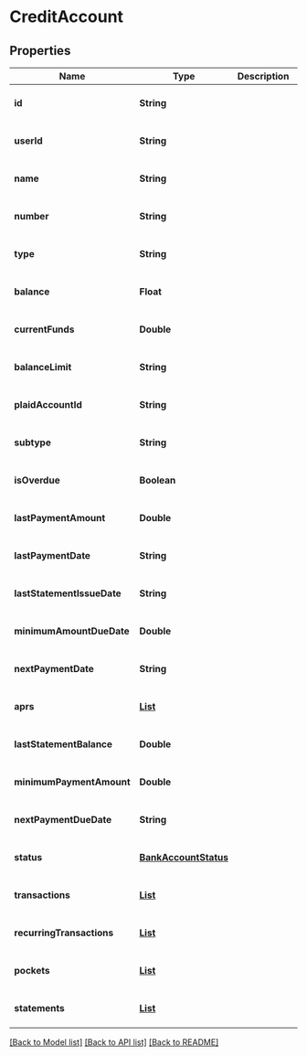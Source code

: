 # CreditAccount
## Properties

| Name | Type | Description | Notes |
|------------ | ------------- | ------------- | -------------|
| **id** | **String** |  | [optional] [default to null] |
| **userId** | **String** |  | [optional] [default to null] |
| **name** | **String** |  | [optional] [default to null] |
| **number** | **String** |  | [optional] [default to null] |
| **type** | **String** |  | [optional] [default to null] |
| **balance** | **Float** |  | [optional] [default to null] |
| **currentFunds** | **Double** |  | [optional] [default to null] |
| **balanceLimit** | **String** |  | [optional] [default to null] |
| **plaidAccountId** | **String** |  | [optional] [default to null] |
| **subtype** | **String** |  | [optional] [default to null] |
| **isOverdue** | **Boolean** |  | [optional] [default to null] |
| **lastPaymentAmount** | **Double** |  | [optional] [default to null] |
| **lastPaymentDate** | **String** |  | [optional] [default to null] |
| **lastStatementIssueDate** | **String** |  | [optional] [default to null] |
| **minimumAmountDueDate** | **Double** |  | [optional] [default to null] |
| **nextPaymentDate** | **String** |  | [optional] [default to null] |
| **aprs** | [**List**](Apr.md) |  | [optional] [default to null] |
| **lastStatementBalance** | **Double** |  | [optional] [default to null] |
| **minimumPaymentAmount** | **Double** |  | [optional] [default to null] |
| **nextPaymentDueDate** | **String** |  | [optional] [default to null] |
| **status** | [**BankAccountStatus**](BankAccountStatus.md) |  | [optional] [default to null] |
| **transactions** | [**List**](PlaidAccountTransaction.md) |  | [optional] [default to null] |
| **recurringTransactions** | [**List**](PlaidAccountRecurringTransaction.md) |  | [optional] [default to null] |
| **pockets** | [**List**](Pocket.md) |  | [optional] [default to null] |
| **statements** | [**List**](AccountStatements.md) |  | [optional] [default to null] |

[[Back to Model list]](../README.md#documentation-for-models) [[Back to API list]](../README.md#documentation-for-api-endpoints) [[Back to README]](../README.md)

